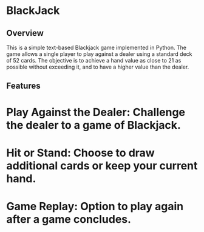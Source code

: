 # BlackJack
## Overview
This is a simple text-based Blackjack game implemented in Python. The game allows a single player to play against a dealer using a standard deck of 52 cards. The objective is to achieve a hand value as close to 21 as possible without exceeding it, and to have a higher value than the dealer.

## Features
# Play Against the Dealer: Challenge the dealer to a game of Blackjack.
# Hit or Stand: Choose to draw additional cards or keep your current hand.
# Game Replay: Option to play again after a game concludes.
